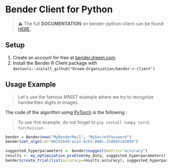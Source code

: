 # Bender Client for Python

> :warning: The full **DOCUMENTATION** on bender-python-client can be found [HERE](https://bender-optimizer.readthedocs.io/en/latest/documentation/python.html).

## Setup

 1. Create an account for free at [bender.dreem.com](https://bender.dreem.com)
 2. Install the Bender R Client package with ``` devtools::install_github("Dreem-Organization/bender-r-client") ```

## Usage Example

> Let's use the famous MNIST example where we try to recognize handwritten digits in images.

The code of the algorithm using [PyTorch](https://pytorch.org/) is the following :

> To use this example, do not forget to ``` pip install numpy torch torchvision ``` .

```r
bender = Bender$new("MyBenderMail", "MySecretPassword")
bender$set_algo(id="88155b59-aca1-4cb1-898c-25d942c02859")

suggested_hyperparameters <- bender$suggest(metric="accuracy")
results <- my_optimization_problem(my_data, suggested_hyperparameters)
bender$create_trial(list(accuracy=results.accuracy), suggested_hyperparameters)
```
